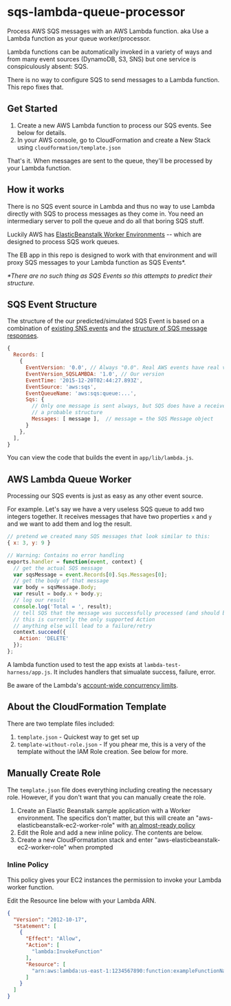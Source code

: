 # sqs-lambda-queue-processor

Process AWS SQS messages with an AWS Lambda function.  aka Use a Lambda function as your queue worker/processor.

Lambda functions can be automatically invoked in a variety of ways and from many event sources (DynamoDB, S3, SNS) but one service is conspiculously absent: SQS.

There is no way to configure SQS to send messages to a Lambda function.  This repo fixes that.

## Get Started

1. Create a new AWS Lambda function to process our SQS events.  See below for details.
1. In your AWS console, go to CloudFormation and create a New Stack using `cloudformation/template.json`

That's it.  When messages are sent to the queue, they'll be processed by your Lambda function.

## How it works

There is no SQS event source in Lambda and thus no way to use Lambda directly with SQS to process messages as they come in.  You need an intermediary server to poll the queue and do all that boring SQS stuff. 

Luckily AWS has [ElasticBeanstalk Worker Environments](http://docs.aws.amazon.com/elasticbeanstalk/latest/dg/using-features-managing-env-tiers.html) -- which are designed to process SQS work queues.

The EB app in this repo is designed to work with that environment and will proxy SQS messages to your Lambda function as SQS Events*.

_*There are no such thing as SQS Events so this attempts to predict their structure._

## SQS Event Structure

The structure of the our predicted/simulated SQS Event is based on a combination of [existing SNS events](https://gist.github.com/yyolk/cd22e8a3faf7fd75997b) and the [structure of SQS message responses](http://docs.aws.amazon.com/cli/latest/reference/sqs/receive-message.html#examples).

```js
{
  Records: [
    {
      EventVersion: '0.0', // Always "0.0". Real AWS events have real version.
      EventVersion_SQSLAMBDA: '1.0', // Our version 
      EventTime: '2015-12-20T02:44:27.893Z',
      EventSource: 'aws:sqs',
      EventQueueName: 'aws:sqs:queue:...',
      Sqs: {
        // Only one message is sent always, but SQS does have a receive batch, so this seems to be
        // a probable structure
        Messages: [ message ],  // message = the SQS Message object
      }
    },
  ],
}
```

You can view the code that builds the event in `app/lib/lambda.js`.  

## AWS Lambda Queue Worker

Processing our SQS events is just as easy as any other event source.

For example.  Let's say we have a very useless SQS queue to add two integers together.  It receives messages that have two properties `x` and `y` and we want to add them and log the result.

```js
// pretend we created many SQS messages that look similar to this:
{ x: 3, y: 9 }
```

```js
// Warning: Contains no error handling
exports.handler = function(event, context) {
  // get the actual SQS message
  var sqsMessage = event.Records[0].Sqs.Messages[0];
  // get the body of that message
  var body = sqsMessage.Body;
  var result = body.x + body.y;
  // log our result
  console.log('Total = ', result);
  // tell SQS that the message was successfully processed (and should be deleted)
  // this is currently the only supported Action
  // anything else will lead to a failure/retry
  context.succeed({
    Action: 'DELETE'
  });
};
```

A lambda function used to test the app exists at `lambda-test-harness/app.js`.  It includes handlers that simualate success, failure, error.

Be aware of the Lambda's [account-wide concurrency limits](http://docs.aws.amazon.com/lambda/latest/dg/limits.html#limits-safety-throttles).  

## About the CloudFormation Template

There are two template files included:

1. `template.json` - Quickest way to get set up
1. `template-without-role.json` - If you phear me, this is a very of the template without the IAM Role creation.  See below for more.

## Manually Create Role

The `template.json` file does everything including creating the necessary role.  However, if you don't want that you can manually create the role.

1. Create an Elastic Beanstalk sample application with a Worker environment.  The specifics don't matter, but this will create an "aws-elasticbeanstalk-ec2-worker-role" with [an almost-ready policy](http://docs.aws.amazon.com/elasticbeanstalk/latest/dg/AWSHowTo.iam.roles.aeb.tiers.worker.html)
1. Edit the Role and add a new inline policy.  The contents are below.
1. Create a new CloudFormatation stack and enter "aws-elasticbeanstalk-ec2-worker-role" when prompted

### Inline Policy

This policy gives your EC2 instances the permission to invoke your Lambda worker function.

Edit the Resource line below with your Lambda ARN.

```json
{
  "Version": "2012-10-17",
  "Statement": [
    {
      "Effect": "Allow",
      "Action": [
        "lambda:InvokeFunction"
      ],
      "Resource": [
        "arn:aws:lambda:us-east-1:1234567890:function:exampleFunctionName"
      ]
    }
  ]
}
```
